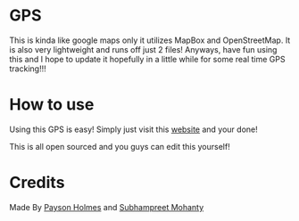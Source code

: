# GPS

This is kinda like google maps only it utilizes MapBox and OpenStreetMap. It is also very lightweight and runs off just 2 files! Anyways, have fun using this and I hope to update it hopefully in a little while for some real time GPS tracking!!!

# How to use

Using this GPS is easy! Simply just visit this [website](https://p-dennygamingyt.github.com/GPS) and your done!

This is all open sourced and you guys can edit this yourself!

# Credits

Made By [Payson Holmes](https://github.com/P-DennyGamingYT/) and [Subhampreet Mohanty](https://github.com/Subhampreet)
